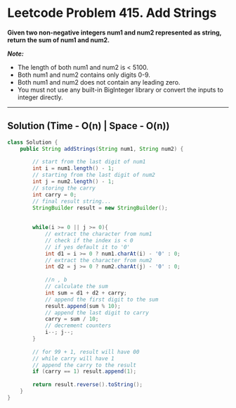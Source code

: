 # Leetcode Problem 415. Add Strings

**Given two non-negative integers num1 and num2 represented as string, return the sum of num1 and num2.**

***Note:***

- The length of both num1 and num2 is < 5100.
- Both num1 and num2 contains only digits 0-9.
- Both num1 and num2 does not contain any leading zero.
- You must not use any built-in BigInteger library or convert the inputs to integer directly.

---

## Solution (Time - O(n) | Space - O(n))

```java
class Solution {
    public String addStrings(String num1, String num2) {
        
        // start from the last digit of num1
        int i = num1.length() - 1;
        // starting from the last digit of num2
        int j = num2.length() - 1;
        // storing the carry
        int carry = 0;
        // final result string...
        StringBuilder result = new StringBuilder();
        
        
        while(i >= 0 || j >= 0){
            // extract the character from num1
            // check if the index is < 0 
            // if yes default it to '0'
            int d1 = i >= 0 ? num1.charAt(i) - '0' : 0;
            // extract the character from num2
            int d2 = j >= 0 ? num2.charAt(j) - '0' : 0;
            
            //n , b
            // calculate the sum
            int sum = d1 + d2 + carry;
            // append the first digit to the sum
            result.append(sum % 10);
            // append the last digit to carry
            carry = sum / 10;
            // decrement counters
            i--; j--;
        }
        
        // for 99 + 1, result will have 00
        // while carry will have 1
        // append the carry to the result
        if (carry == 1) result.append(1);
    
        return result.reverse().toString();
    }
}
```
